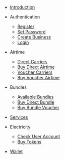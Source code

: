 <!-- docs/_sidebar.md -->

* [Introduction](/)

* Authentication
  - [Register](auth/registration.md)
  - [Set Password](auth/set-password.md)
  - [Create Business](auth/create-business.md)
  - [Login](auth/login.md)

* Airtime
  - [Direct Carriers](airtime/direct-carriers.md)
  - [Buy Direct Airtime](airtime/direct-airtime.md)
  - [Voucher Carriers](airtime/voucher-carriers.md)
  - [Buy Voucher Airtime](airtime/buy-voucher.md)

* Bundles
  - [Available Bundles](bundle/available-bundles.md)
  - [Buy Direct Bundle](bundle/buy-direct.md)
  - [Buy Bundle Voucher](bundle/buy-voucher.md)

* [Services](services/index.md)

* Electricity
  - [Check User Account](electricity/verify-account.md)
  - [Buy Tokens](electricity/buy-electricity.md)

- [Wallet](wallet/index.md)